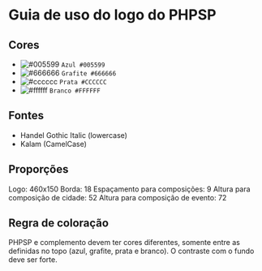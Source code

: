 # Guia de uso do logo do PHPSP

## Cores

- ![#005599](https://placehold.it/15/005599/000000?text=+) `Azul #005599`
- ![#666666](https://placehold.it/15/666666/000000?text=+) `Grafite #666666`
- ![#cccccc](https://placehold.it/15/cccccc/000000?text=+) `Prata #CCCCCC`
- ![#ffffff](https://placehold.it/15/ffffff/000000?text=+) `Branco #FFFFFF`

## Fontes

- Handel Gothic Italic (lowercase)
- Kalam (CamelCase)

## Proporções

Logo: 460x150
Borda: 18
Espaçamento para composições: 9
Altura para composição de cidade: 52
Altura para composição de evento: 72

## Regra de coloração

PHPSP e complemento devem ter cores diferentes, somente entre as definidas no topo (azul, grafite, prata e branco). 
O contraste com o fundo deve ser forte. 

